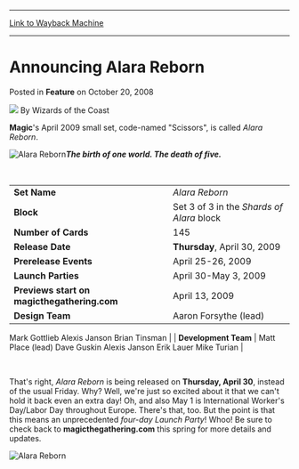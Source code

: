 
---
[Link to Wayback Machine](https://web.archive.org/web/20220120073810/https://magic.wizards.com/en/articles/archive/feature/announcing-alara-reborn-2008-10-20)

[_metadata_:author]:- "Wizards of the Coast"
[_metadata_:description]:- "Magic's April 2009 small set, code-named `Scissors`, is called Alara Reborn. The birth of one world. The death of five."
[_metadata_:generator]:- "Drupal 7 (http://drupal.org)"
[_metadata_:publish_date]:- "2008-10-20"
[_metadata_:title]:- "Announcing Alara Reborn"
[_metadata_:wayback_capture_timestamp]:- "2022-01-20 07:38:10+00:00"
[_metadata_:wayback_raw_url]:- "https://web.archive.org/web/20220120073810id_/https://magic.wizards.com/en/articles/archive/feature/announcing-alara-reborn-2008-10-20"
[_metadata_:wayback_url]:- "https://magic.wizards.com/en/articles/archive/feature/announcing-alara-reborn-2008-10-20"
---


Announcing Alara Reborn
=======================



 Posted in **Feature**
 on October 20, 2008 






![](https://media.magic.wizards.com/styles/auth_small/public/images/person/wizards_author.jpg)
By Wizards of the Coast












**Magic**'s April 2009 small set, code-named "Scissors", is called *Alara Reborn*.


![Alara Reborn](https://media.magic.wizards.com/image_legacy_migration/mtg/images/daily/arcana/1702_ARB_620.jpg)***The birth of one world. The death of five.***


 



|  |  |
| --- | --- |
| **Set Name** | *Alara Reborn* |
| **Block** | Set 3 of 3 in the *Shards of Alara* block |
| **Number of Cards** | 145 |
| **Release Date** | **Thursday**, April 30, 2009 |
| **Prerelease Events** | April 25-26, 2009 |
| **Launch Parties** | April 30-May 3, 2009 |
| **Previews start on magicthegathering.com** | April 13, 2009 |
| **Design Team** | Aaron Forsythe (lead)
 Mark Gottlieb
 Alexis Janson
 Brian Tinsman |
| **Development Team** | Matt Place (lead)
 Dave Guskin
 Alexis Janson
 Erik Lauer
 Mike Turian |


 

That's right, *Alara Reborn* is being released on **Thursday, April 30**, instead of the usual Friday. Why? Well, we're just so excited about it that we can't hold it back even an extra day! Oh, and also May 1 is International Worker's Day/Labor Day throughout Europe. There's that, too. But the point is that this means an unprecedented *four-day Launch Party*! Whoo! Be sure to check back to **magicthegathering.com** this spring for more details and updates.


  
![Alara Reborn](https://media.magic.wizards.com/image_legacy_migration/mtg/images/daily/arcana/1702_ARB_exp.jpg)





